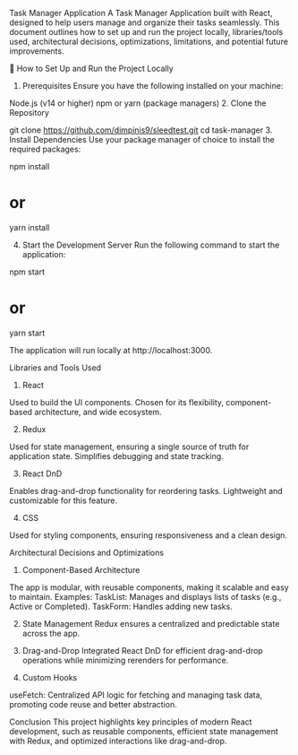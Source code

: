 Task Manager Application
A Task Manager Application built with React, designed to help users manage and organize their tasks seamlessly. This document outlines how to set up and run the project locally, libraries/tools used, architectural decisions, optimizations, limitations, and potential future improvements.

🚀 How to Set Up and Run the Project Locally

1. Prerequisites
   Ensure you have the following installed on your machine:

Node.js (v14 or higher)
npm or yarn (package managers) 2. Clone the Repository

git clone https://github.com/dimpinis9/sleedtest.git
cd task-manager 3. Install Dependencies
Use your package manager of choice to install the required packages:

npm install

# or

yarn install

4. Start the Development Server
   Run the following command to start the application:

npm start

# or

yarn start

The application will run locally at http://localhost:3000.

Libraries and Tools Used

1. React

Used to build the UI components.
Chosen for its flexibility, component-based architecture, and wide ecosystem.

2.  Redux

Used for state management, ensuring a single source of truth for application state.
Simplifies debugging and state tracking.

3. React DnD

Enables drag-and-drop functionality for reordering tasks.
Lightweight and customizable for this feature.

4. CSS

Used for styling components, ensuring responsiveness and a clean design.

Architectural Decisions and Optimizations

1. Component-Based Architecture

The app is modular, with reusable components, making it scalable and easy to maintain.
Examples:
TaskList: Manages and displays lists of tasks (e.g., Active or Completed).
TaskForm: Handles adding new tasks.

2. State Management
   Redux ensures a centralized and predictable state across the app.

3. Drag-and-Drop
   Integrated React DnD for efficient drag-and-drop operations while minimizing rerenders for performance.

4. Custom Hooks

useFetch: Centralized API logic for fetching and managing task data, promoting code reuse and better abstraction.

Conclusion
This project highlights key principles of modern React development, such as reusable components, efficient state management with Redux, and optimized interactions like drag-and-drop.
